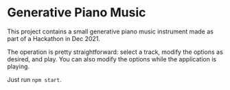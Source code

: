 # Generative Piano Music

This project contains a small generative piano music instrument made as part of a Hackathon in Dec 2021.

The operation is pretty straightforward: select a track, modify the options as desired, and play. You
can also modify the options while the application is playing.

Just run `npm start`.
